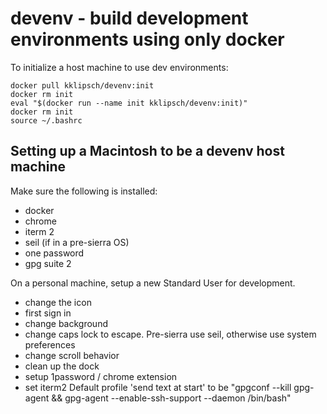 # devenv - build development environments using only docker

To initialize a host machine to use dev environments:

```
docker pull kklipsch/devenv:init
docker rm init
eval "$(docker run --name init kklipsch/devenv:init)"
docker rm init
source ~/.bashrc
```

## Setting up a Macintosh to be a devenv host machine

Make sure the following is installed:
- docker
- chrome
- iterm 2
- seil (if in a pre-sierra OS)
- one password
- gpg suite 2

On a personal machine, setup a new Standard User for development.

- change the icon
- first sign in
- change background
- change caps lock to escape. Pre-sierra use seil, otherwise use system preferences
- change scroll behavior
- clean up the dock
- setup 1password / chrome extension
- set iterm2 Default profile 'send text at start' to be "gpgconf --kill gpg-agent && gpg-agent --enable-ssh-support --daemon /bin/bash"
